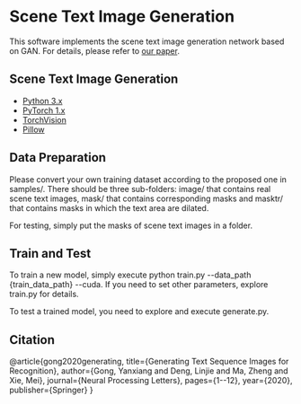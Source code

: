 # Scene Text Image Generation

This software implements the scene text image generation network based on GAN. For details, please refer to [our paper](https://link.springer.com/article/10.1007/s11063-019-10166-x).

## Scene Text Image Generation
* [Python 3.x](https://www.python.org/)
* [PyTorch 1.x](https://pytorch.org/)
* [TorchVision](https://pypi.org/project/torchvision/)
* [Pillow](https://pypi.org/project/Pillow/) 

## Data Preparation
Please convert your own training dataset according to the proposed one in samples/. There should be three sub-folders: image/ that contains real scene text images, mask/ that contains corresponding masks and masktr/ that contains masks in which the text area are dilated.

For testing, simply put the masks of scene text images in a folder.

## Train and Test
To train a new model, simply execute python train.py --data_path {train_data_path} --cuda. If you need to set other parameters, explore train.py for details.

To test a trained model, you need to explore and execute generate.py.

## Citation
@article{gong2020generating,
  title={Generating Text Sequence Images for Recognition},
  author={Gong, Yanxiang and Deng, Linjie and Ma, Zheng and Xie, Mei},
  journal={Neural Processing Letters},
  pages={1--12},
  year={2020},
  publisher={Springer}
}
